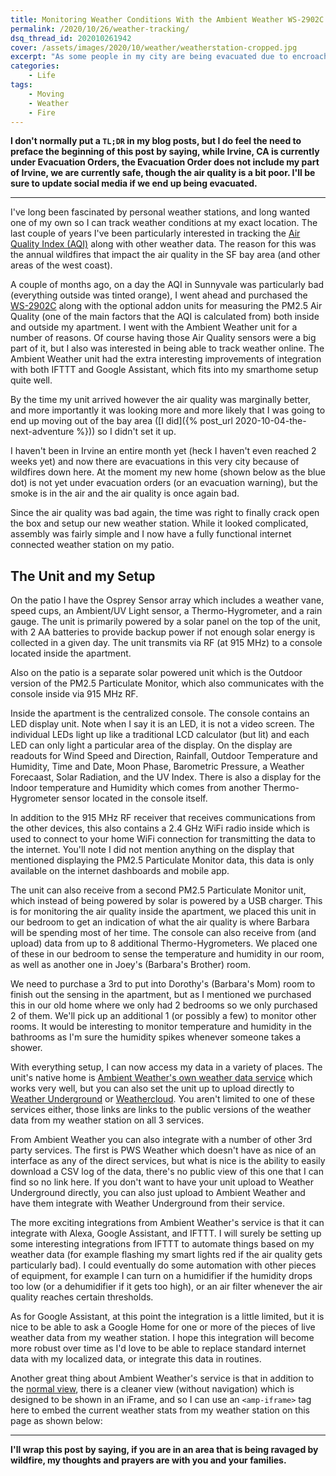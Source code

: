 ```yaml
---
title: Monitoring Weather Conditions With the Ambient Weather WS-2902C
permalink: /2020/10/26/weather-tracking/
dsq_thread_id: 202010261942
cover: /assets/images/2020/10/weather/weatherstation-cropped.jpg
excerpt: "As some people in my city are being evacuated due to encroaching fires, I finally setup my weather station to track the weather and air quality."
categories:
    - Life
tags:
    - Moving
    - Weather
    - Fire
---
```

**I don't normally put a `TL;DR` in my blog posts, but I do feel the need to preface the beginning of this post by saying, while Irvine, CA is currently under Evacuation Orders, the Evacuation Order does not include my part of Irvine, we are currently safe, though the air quality is a bit poor.  I'll be sure to update social media if we end up being evacuated.**

-----

I've long been fascinated by personal weather stations, and long wanted one of my own so I can track weather conditions at my exact location.  The last couple of years I've been particularly interested in tracking the [Air Quality Index (AQI)](https://en.wikipedia.org/wiki/Air_quality_index) along with other weather data. The reason for this was the annual wildfires that impact the air quality in the SF bay area (and other areas of the west coast).

A couple of months ago, on a day the AQI in Sunnyvale was particularly bad (everything outside was tinted orange), I went ahead and purchased the [WS-2902C](https://ambientweather.com/amws2902.html) along with the optional addon units for measuring the PM2.5 Air Quality (one of the main factors that the AQI is calculated from) both inside and outside my apartment.  I went with the Ambient Weather unit for a number of reasons.  Of course having those Air Quality sensors were a big part of it, but I also was interested in being able to track weather online.  The Ambient Weather unit had the extra interesting improvements of integration with both IFTTT and Google Assistant, which fits into my smarthome setup quite well.

By the time my unit arrived however the air quality was marginally better, and more importantly it was looking more and more likely that I was going to end up moving out of the bay area ([I did]({% post_url 2020-10-04-the-next-adventure %})) so I didn't set it up.

I haven't been in Irvine an entire month yet (heck I haven't even reached 2 weeks yet) and now there are evacuations in this very city because of wildfires down here.  At the moment my new home (shown below as the blue dot) is not yet under evacuation orders (or an evacuation warning), but the smoke is in the air and the air quality is once again bad.

<amp-img src="{{ site.baseurl }}/assets/images/2020/10/weather/fire-evacuations.png" alt="Map of Fire Evacuations in Irvine" width="1355" height="1252" layout="responsive" lightbox></amp-img>

Since the air quality was bad again, the time was right to finally crack open the box and setup our new weather station.  While it looked complicated, assembly was fairly simple and I now have a fully functional internet connected weather station on my patio.  

## The Unit and my Setup
On the patio I have the Osprey Sensor array which includes a weather vane, speed cups, an Ambient/UV Light sensor, a Thermo-Hygrometer, and a rain gauge.  The unit is primarily powered by a solar panel on the top of the unit, with 2 AA batteries to provide backup power if not enough solar energy is collected in a given day.  The unit transmits via RF (at 915 MHz) to a console located inside the apartment.  

<amp-img src="{{ site.baseurl }}/assets/images/2020/10/weather/PXL_20201027_064916207.NIGHT.jpg" alt="The Weather Unit on my patio, yes there is construction outside, great view" width="4032" height="3024" layout="responsive" lightbox></amp-img>

Also on the patio is a separate solar powered unit which is the Outdoor version of the PM2.5 Particulate Monitor, which also communicates with the console inside via 915 MHz RF.

<amp-img src="{{ site.baseurl }}/assets/images/2020/10/weather/PXL_20201027_064931760.NIGHT.jpg" alt="Air Quality Sensor PM 2.5" width="4032" height="3024" layout="responsive" lightbox></amp-img>

Inside the apartment is the centralized console.  The console contains an LED display unit.  Note when I say it is an LED, it is not a video screen.  The individual LEDs light up like a traditional LCD calculator (but lit) and each LED can only light a particular area of the display.  On the display are readouts for Wind Speed and Direction, Rainfall, Outdoor Temperature and Humidity, Time and Date, Moon Phase, Barometric Pressure, a Weather Forecaast, Solar Radiation, and the UV Index.  There is also a display for the Indoor temperature and Humidity which comes from another Thermo-Hygrometer sensor located in the console itself.

<amp-img src="{{ site.baseurl }}/assets/images/2020/10/weather/PXL_20201027_065019498.jpg" alt="The Main Console Display" width="4032" height="3024" layout="responsive" lightbox></amp-img>

In addition to the 915 MHz RF receiver that receives communications from the other devices, this also contains a 2.4 GHz WiFi radio inside which is used to connect to your home WiFi connection for transmitting the data to the internet.  You'll note I did not mention anything on the display that mentioned displaying the PM2.5 Particulate Monitor data, this data is only available on the internet dashboards and mobile app.

<amp-img src="{{ site.baseurl }}/assets/images/2020/10/weather/Screenshot_20201027-001612.png" alt="Viewing Air Quality on the Mobile App" width="1080" height="2160" layout="responsive" lightbox></amp-img>

The unit can also receive from a second PM2.5 Particulate Monitor unit, which instead of being powered by solar is powered by a USB charger.  This is for monitoring the air quality inside the apartment, we placed this unit in our bedroom to get an indication of what the air quality is where Barbara will be spending most of her time.  The console can also receive from (and upload) data from up to 8 additional Thermo-Hygrometers.  We placed one of these in our bedroom to sense the temperature and humidity in our room, as well as another one in Joey's (Barbara's Brother) room.  

We need to purchase a 3rd to put into Dorothy's (Barbara's Mom) room to finish out the sensing in the apartment, but as I mentioned we purchased this in our old home where we only had 2 bedrooms so we only purchased 2 of them.  We'll pick up an additional 1 (or possibly a few) to monitor other rooms. It would be interesting to monitor temperature and humidity in the bathrooms as I'm sure the humidity spikes whenever someone takes a shower.

With everything setup, I can now access my data in a variety of places.  The unit's native home is [Ambient Weather's own weather data service](https://ambientweather.net/dashboard/435a5c93160dc349b6a8f4b1cc27f054) which works very well, but you can also set the unit up to upload directly to [Weather Underground](https://www.wunderground.com/dashboard/pws/KCAIRVIN182) or [Weathercloud](https://app.weathercloud.net/d2434962961#profile).  You aren't limited to one of these services either, those links are links to the public versions of the weather data from my weather station on all 3 services.

<amp-img src="{{ site.baseurl }}/assets/images/2020/10/weather/dashboard.png" alt="Web Based Dashboard" width="1727" height="1444" layout="responsive" lightbox></amp-img>

From Ambient Weather you can also integrate with a number of other 3rd party services.  The first is PWS Weather which doesn't have as nice of an interface as any of the direct services, but what is nice is the ability to easily download a CSV log of the data, there's no public view of this one that I can find so no link here.  If you don't want to have your unit upload to Weather Underground directly, you can also just upload to Ambient Weather and have them integrate with Weather Underground from their service.

The more exciting integrations from Ambient Weather's service is that it can integrate with Alexa, Google Assistant, and IFTTT.  I will surely be setting up some interesting integrations from IFTTT to automate things based on my weather data (for example flashing my smart lights red if the air quality gets particularly bad).  I could eventually do some automation with other pieces of equipment, for example I can turn on a humidifier if the humidity drops too low (or a dehumidifier if it gets too high), or an air filter whenever the air quality reaches certain thresholds.  

As for Google Assistant, at this point the integration is a little limited, but it is nice to be able to ask a Google Home for one or more of the pieces of live weather data from my weather station.  I hope this integration will become more robust over time as I'd love to be able to replace standard internet data with my localized data, or integrate this data in routines.

Another great thing about Ambient Weather's service is that in addition to the [normal view](https://ambientweather.net/dashboard/435a5c93160dc349b6a8f4b1cc27f054), there is a cleaner view (without navigation) which is designed to be shown in an iFrame, and so I can use an `<amp-iframe>` tag here to embed the current weather stats from my weather station on this page as shown below:

<amp-iframe width="600" height="700" layout="responsive" frameborder="1" sandbox="allow-scripts" src="https://ambientweather.net/devices/public/435a5c93160dc349b6a8f4b1cc27f054?embed=true"></amp-iframe>

--------

**I'll wrap this post by saying, if you are in an area that is being ravaged by wildfire, my thoughts and prayers are with you and your families.**